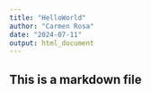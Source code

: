 ```yaml
---
title: "HelloWorld"
author: "Carmen Rosa"
date: "2024-07-11"
output: html_document
---
```


## This is a markdown file
